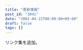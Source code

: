 ```yaml
---
title: "更新情報"
post_id: "3041"
date: "2002-04-22T00:00:00+09:00"
draft: false
tags: []
---
```



リンク集を追加。
